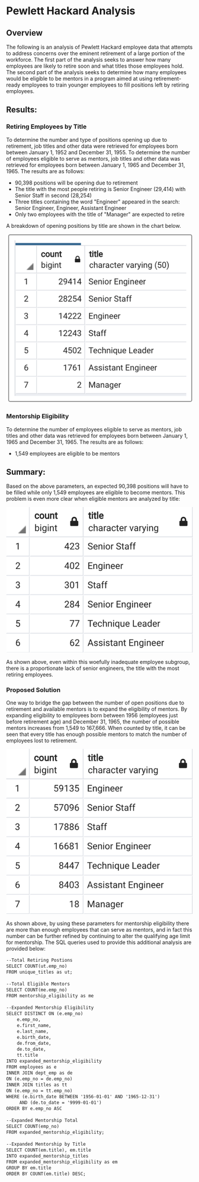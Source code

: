 # Pewlett Hackard Analysis

## Overview

The following is an analysis of Pewlett Hackard employee data that attempts to address concerns over the eminent retirement of a large portion of the workforce. The first part of the analysis seeks to answer how many employees are likely to retire soon and what titles those employees hold. The second part of the analysis seeks to determine how many employees would be eligible to be mentors in a program aimed at using retirement-ready employees to train younger employees to fill positions left by retiring employees. 

## Results: 

### Retiring Employees by Title 

To determine the number and type of positions opening up due to retirement, job titles and other data were retrieved for employees born between January 1, 1952 and December 31, 1955. To determine the number of employees eligible to serve as mentors, job titles and other data was retrieved for employees born between January 1, 1965 and December 31, 1965. The results are as follows:
   * 90,398 positions will be opening due to retirement
   * The title with the most people retiring is Senior Engineer (29,414) with Senior Staff in second (28,254)
   * Three titles containing the word "Engineer" appeared in the search: Senior Engineer, Engineer, Assistant Engineer
   * Only two employees with the title of "Manager" are expected to retire

A breakdown of opening positions by title are shown in the chart below.

![](retiring_counts_by_title.png)  

### Mentorship Eligibility

To determine the number of employees eligible to serve as mentors, job titles and other data was retrieved for employees born between January 1, 1965 and December 31, 1965. The results are as follows:
   * 1,549 employees are eligible to be mentors

## Summary: 

Based on the above parameters, an expected 90,398 positions will have to be filled while only 1,549 employees are eligible to become mentors. This problem is even more clear when eligible mentors are analyzed by title:

![](mentorship_titles.png)

As shown above, even within this woefully inadequate employee subgroup, there is a proportionate lack of senior engineers, the title with the most retiring employees. 

### Proposed Solution

One way to bridge the gap between the number of open positions due to retirement and available mentors is to expand the eligibility of mentors. By expanding eligibility to employees born between 1956 (employees just before retirement age) and December 31, 1965, the number of possible mentors increases from 1,549 to 167,666. When counted by title, it can be seen that every title has enough possible mentors to match the number of employees lost to retirement. 

![](expanded_mentorship_titles.png)

As shown above, by using these parameters for mentorship eligibility there are more than enough employees that can serve as mentors, and in fact this number can be further refined by continuing to alter the qualifying age limit for mentorship. The SQL queries used to provide this additional analysis are provided below: 
```
--Total Retiring Postions
SELECT COUNT(ut.emp_no)
FROM unique_titles as ut;

--Total Eligible Mentors
SELECT COUNT(me.emp_no)
FROM mentorship_eligibility as me

--Expanded Mentorship Eligibility
SELECT DISTINCT ON (e.emp_no)
	e.emp_no, 
	e.first_name,
	e.last_name,
	e.birth_date,
	de.from_date,
	de.to_date,
	tt.title
INTO expanded_mentorship_eligibility
FROM employees as e 
INNER JOIN dept_emp as de
ON (e.emp_no = de.emp_no)
INNER JOIN titles as tt
ON (e.emp_no = tt.emp_no)
WHERE (e.birth_date BETWEEN '1956-01-01' AND '1965-12-31')
	 AND (de.to_date = '9999-01-01')
ORDER BY e.emp_no ASC 

--Expanded Mentorship Total
SELECT COUNT(emp_no) 
FROM expanded_mentorship_eligibility;

--Expanded Mentorship by Title
SELECT COUNT(em.title), em.title
INTO expanded_mentorship_titles
FROM expanded_mentorship_eligibility as em
GROUP BY em.title
ORDER BY COUNT(em.title) DESC;
```
